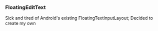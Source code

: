 ### FloatingEditText
Sick and tired of Android's existing FloatingTextInputLayout; Decided to create my own